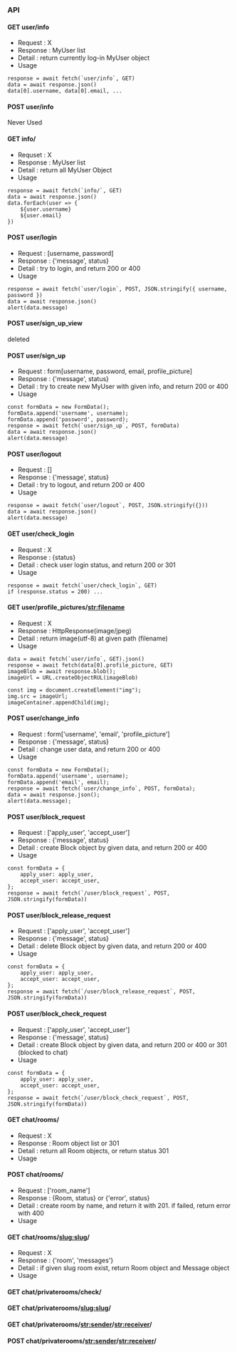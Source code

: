 ### API

#### GET user/info

- Request : X
- Response : MyUser list
- Detail : return currently log-in MyUser object
- Usage

```
response = await fetch(`user/info`, GET)
data = await response.json()
data[0].username, data[0].email, ...
```

#### POST user/info

Never Used

#### GET info/

- Requset : X
- Response : MyUser list
- Detail : return all MyUser Object
- Usage

```
response = await fetch(`info/`, GET)
data = await response.json()
data.forEach(user => {
    ${user.username}
    ${user.email}
})
```

#### POST user/login

- Request : [username, password]
- Response : {'message', status}
- Detail : try to login, and return 200 or 400
- Usage

```
response = await fetch(`user/login`, POST, JSON.stringify({ username, password })
data = await response.json()
alert(data.message)
```

#### POST user/sign_up_view

deleted

#### POST user/sign_up

- Request : form[username, password, email, profile_picture]
- Response : {'message', status}
- Detail : try to create new MyUser with given info, and return 200 or 400
- Usage

```
const formData = new FormData();
formData.append('username', username);
formData.append('password', password);
response = await fetch(`user/sign_up`, POST, formData)
data = await response.json()
alert(data.message)
```

#### POST user/logout

- Request : []
- Response : {'message', status}
- Detail : try to logout, and return 200 or 400
- Usage

```
response = await fetch(`user/logout`, POST, JSON.stringify({}))
data = await response.json()
alert(data.message)
```

#### GET user/check_login

- Request : X
- Response : {status}
- Detail : check user login status, and return 200 or 301
- Usage

```
response = await fetch(`user/check_login`, GET)
if (response.status = 200) ...
```

#### GET user/profile_pictures/<str:filename>

- Request : X
- Response : HttpResponse(image/jpeg)
- Detail : return image(utf-8) at given path (filename)
- Usage

```
data = await fetch(`user/info`, GET).json()
response = await fetch(data[0].profile_picture, GET)
imageBlob = await response.blob();
imageUrl = URL.createObjectRUL(imageBlob)

const img = document.createElement("img");
img.src = imageUrl;
imageContainer.appendChild(img);
```

#### POST user/change_info

- Request : form['username', 'email', 'profile_picture']
- Response : {'message', status}
- Detail : change user data, and return 200 or 400
- Usage

```
const formData = new FormData();
formData.append('username', username);
formData.append('email', email);
response = await fetch(`user/change_info`, POST, formData);
data = await response.json();
alert(data.message);
```

#### POST user/block_request

- Request : ['apply_user', 'accept_user']
- Response : {'message', status}
- Detail : create Block object by given data, and return 200 or 400
- Usage

```
const formData = {
    apply_user: apply_user,
    accept_user: accept_user,
};
response = await fetch(`/user/block_request`, POST, JSON.stringify(formData))
```

#### POST user/block_release_request

- Request : ['apply_user', 'accept_user']
- Response : {'message', status}
- Detail : delete Block object by given data, and return 200 or 400
- Usage

```
const formData = {
    apply_user: apply_user,
    accept_user: accept_user,
};
response = await fetch(`/user/block_release_request`, POST, JSON.stringify(formData))
```

#### POST user/block_check_request

- Request : ['apply_user', 'accept_user']
- Response : {'message', status}
- Detail : create Block object by given data, and return 200 or 400 or 301 (blocked to chat)
- Usage

```
const formData = {
    apply_user: apply_user,
    accept_user: accept_user,
};
response = await fetch(`/user/block_check_request`, POST, JSON.stringify(formData))
```

#### GET chat/rooms/

- Request : X
- Response : Room object list or 301
- Detail : return all Room objects, or return status 301
- Usage

#### POST chat/rooms/

- Request : ['room_name']
- Response : {Room, status} or {'error', status}
- Detail : create room by name, and return it with 201. if failed, return error with 400
- Usage

#### GET chat/rooms/<slug:slug>/

- Request : X
- Response : {'room', 'messages'}
- Detail : if given slug room exist, return Room object and Message object
- Usage

#### GET chat/privaterooms/check/

#### GET chat/privaterooms/<slug:slug>/

#### GET chat/privaterooms/<str:sender>/<str:receiver>/

#### POST chat/privaterooms/<str:sender>/<str:receiver>/
